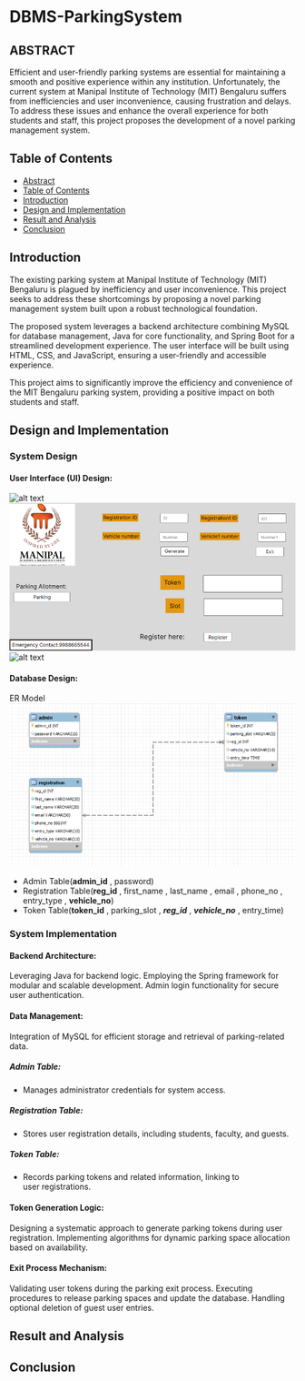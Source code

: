 # DBMS-ParkingSystem

## ABSTRACT

Efficient and user-friendly parking systems are essential for maintaining a smooth and positive experience within any institution. Unfortunately, the current system at Manipal Institute of Technology (MIT) Bengaluru suffers from inefficiencies and user inconvenience, causing frustration and delays. To address these issues and enhance the overall experience for both students and staff, this project proposes the development of a novel parking management system.

## Table of Contents
+ [Abstract](#abstract)
+ [Table of Contents](#table-of-contents)
+ [Introduction](#introduction)
+ [Design and Implementation](#design-and-implementation)
+ [Result and Analysis](#result-and-analysis)
+ [Conclusion](#conclusion)

## Introduction

The existing parking system at Manipal Institute of Technology (MIT) Bengaluru is plagued by inefficiency and user inconvenience. This project seeks to address these shortcomings by proposing a novel parking management system built upon a robust technological foundation.

The proposed system leverages a backend architecture combining MySQL for database management, Java for core functionality, and Spring Boot for a streamlined development experience. The user interface will be built using HTML, CSS, and JavaScript, ensuring a user-friendly and accessible experience.

This project aims to significantly improve the efficiency and convenience of the MIT Bengaluru parking system, providing a positive impact on both students and staff.

## Design and Implementation
### System Design
#### User Interface (UI) Design:
![alt text](app/images/index.png)
![alt text](app/images/token.png)
![alt text](app/images/reg.png)
#### Database Design:
ER Model
![alt text](app/images/ER_model.png)
* Admin Table(**admin_id** , password)
* Registration Table(**reg_id** , first_name , last_name , email , phone_no , entry_type , **vehicle_no**)
* Token Table(**token_id** , parking_slot , ***reg_id*** , ***vehicle_no*** , entry_time)
### System Implementation

#### Backend Architecture:
Leveraging Java for backend logic.
Employing the Spring framework for modular and scalable development.
Admin login functionality for secure user authentication.

#### Data Management:
Integration of MySQL for efficient storage and retrieval of parking-related data.

##### Admin Table:
+ Manages administrator credentials for system access.

##### Registration Table:
+ Stores user registration details, including students, faculty, and guests.

##### Token Table:
+ Records parking tokens and related information, linking to user registrations.

#### Token Generation Logic:
Designing a systematic approach to generate parking tokens during user registration.
Implementing algorithms for dynamic parking space allocation based on availability.

#### Exit Process Mechanism:
Validating user tokens during the parking exit process.
Executing procedures to release parking spaces and update the database.
Handling optional deletion of guest user entries.


## Result and Analysis

## Conclusion


